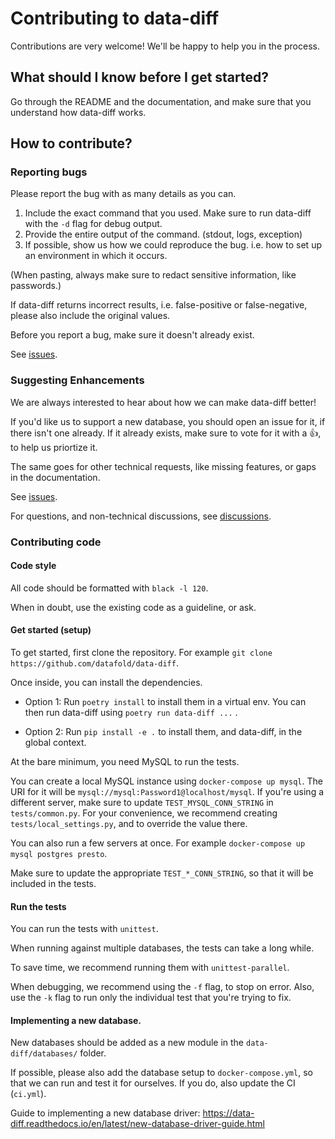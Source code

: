 # Contributing to data-diff

Contributions are very welcome! We'll be happy to help you in the process.

## What should I know before I get started?

Go through the README and the documentation, and make sure that you understand how data-diff works.

## How to contribute?

### Reporting bugs

Please report the bug with as many details as you can.

1. Include the exact command that you used. Make sure to run data-diff with the `-d` flag for debug output.
2. Provide the entire output of the command. (stdout, logs, exception)
3. If possible, show us how we could reproduce the bug. i.e. how to set up an environment in which it occurs.

(When pasting, always make sure to redact sensitive information, like passwords.)

If data-diff returns incorrect results, i.e. false-positive or false-negative, please also include the original values.

Before you report a bug, make sure it doesn't already exist.

See [issues](/datafold/data-diff/issues/).

### Suggesting Enhancements

We are always interested to hear about how we can make data-diff better!

If you'd like us to support a new database, you should open an issue for it, if there isn't one already. If it already exists, make sure to vote for it with a :thumbsup:, to help us priortize it.

The same goes for other technical requests, like missing features, or gaps in the documentation.

See [issues](/datafold/data-diff/issues/).

For questions, and non-technical discussions, see [discussions](/datafold/data-diff/discussions).

### Contributing code

#### Code style

All code should be formatted with `black -l 120`.

When in doubt, use the existing code as a guideline, or ask.

#### Get started (setup)

To get started, first clone the repository. For example `git clone https://github.com/datafold/data-diff`.

Once inside, you can install the dependencies.

- Option 1: Run `poetry install` to install them in a virtual env. You can then run data-diff using `poetry run data-diff ...` .

- Option 2: Run `pip install -e .` to install them, and data-diff, in the global context.

At the bare minimum, you need MySQL to run the tests.

You can create a local MySQL instance using `docker-compose up mysql`. The URI for it will be `mysql://mysql:Password1@localhost/mysql`. If you're using a different server, make sure to update `TEST_MYSQL_CONN_STRING` in `tests/common.py`. For your convenience, we recommend creating `tests/local_settings.py`, and to override the value there.

You can also run a few servers at once. For example `docker-compose up mysql postgres presto`.

Make sure to update the appropriate `TEST_*_CONN_STRING`, so that it will be included in the tests.

#### Run the tests

You can run the tests with `unittest`.

When running against multiple databases, the tests can take a long while.

To save time, we recommend running them with `unittest-parallel`.

When debugging, we recommend using the `-f` flag, to stop on error. Also, use the `-k` flag to run only the individual test that you're trying to fix.

#### Implementing a new database.

New databases should be added as a new module in the `data-diff/databases/` folder.

If possible, please also add the database setup to `docker-compose.yml`, so that we can run and test it for ourselves. If you do, also update the CI (`ci.yml`).

Guide to implementing a new database driver: https://data-diff.readthedocs.io/en/latest/new-database-driver-guide.html
